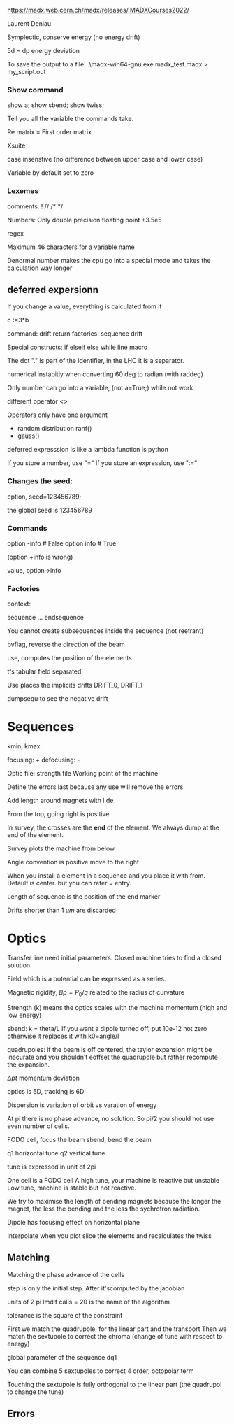 https://madx.web.cern.ch/madx/releases/.MADXCourses2022/

Laurent Deniau

Symplectic, conserve energy (no energy drift)

5d = dp energy deviation


To save the output to a file:
.\madx-win64-gnu.exe madx_test.madx > my_script.out


### **Show** command

show a;
show sbend;
show twiss;

Tell you all the variable the commands take.

Re matrix = First order matrix

Xsuite

case insenstive (no difference between upper case and lower case)

Variable by default set to zero

### Lexemes

comments:
!
//
/* */

Numbers:
Only double precision floating point
+3.5e5

regex

Maximum 46 characters for a variable name

Denormal number makes the cpu go into a special mode and takes the calculation way longer

## deferred expersionn

If you change a value, everything is calculated from it

c :=3*b 

command:
	drift
	return
factories:
	sequence
	drift

Special constructs;
	if
	elseif
	else
	while
	line
	macro

The dot "." is part of the identifier, in the LHC it is a separator.


numerical instabitiy when converting 60 deg to radian (with raddeg)

Only number can go into a variable, (not a=True;) while not work

different operator <>

Operators only have one argument

* random distribution ranf()
* gauss()

deferred expresssion is like a lambda function is python

If you store a number, use "="
If you store an expression, use ":="

### Changes the seed:
eption, seed=123456789;

the global seed is 123456789

### Commands

option -info # False
option info # True

(option +info is wrong)

value, option->info

### Factories

context:

sequence ... endsequence

You cannot create subsequences inside the sequence (not reetrant)

bvflag, reverse the direction of the beam

use, computes the position of the elements

tfs tabular field separated

Use places the implicits drifts DRIFT_0, DRIFT_1

dumpsequ to see the negative drift

# Sequences

kmin, kmax

focusing: +
defocusing: -

Optic file: strength file
Working point of the machine

Define the errors last because any use will remove the errors

Add length around magnets with l.de


From the top, going right is positive


In survey, the crosses are the **end** of the element. We always dump at the end of the element.

Survey plots the machine from below

Angle convention is positive move to the right

When you install a element in a sequence and you place it with from. Default is center.
but you can refer = entry.

Length of sequence is the position of the end marker

Drifts shorter than 1 $\mu m$ are discarded

# Optics

Transfer line need initial parameters. Closed machine tries to find a closed solution.

Field which is a potential can be expressed as a series.

Magnetic rigidity, $B\rho = P_{0} / q$ related to the radius of curvature

Strength (k) means the optics scales with the machine momentum (high and low energy)

sbend: k = theta/L
If you want a dipole turned off, put 10e-12 not zero otherwise it replaces it with k0=angle/l

quadrupoles:
if the beam is off centered, the taylor expansion might be inacurate and you shouldn't eoffset the quadrupole but rather recompute the expansion.

$\Delta pt$ momentum deviation

optics is 5D, tracking is 6D

Dispersion is variation of orbit vs varation of energy

At pi there is no phase advance, no solution. So pi/2 you should not use even number of cells.

FODO cell, focus the beam
sbend, bend the beam

q1 horizontal tune
q2 vertical tune

tune is expressed in unit of 2pi

One cell is a FODO cell
A high tune, your machine is reactive but unstable
Low tune, machine is stable but not reactive.

We try to maximise the length of bending magnets because the longer the magnet, the less the bending and the less the sychrotron radiation.

Dipole has focusing effect on horizontal plane

Interpolate when you plot slice the elements and recalculates the twiss

## Matching

Matching the phase advance of the cells

step is only the initial step. After it'scomputed by the jacobian

units of 2 pi
lmdif calls = 20 is the name of the algorithm

tolerance is the square of the constraint

First we match the quadrupole, for the linear part and the transport
Then we match the sextupole to correct the chroma (change of tune with respect to energy)

global parameter of the sequence dq1

You can combine 5 sextupoles to correct 4 order, octopolar term

Touching the sextupole is fully orthogonal to the linear part (the quadrupol to change the tune)

## Errors

